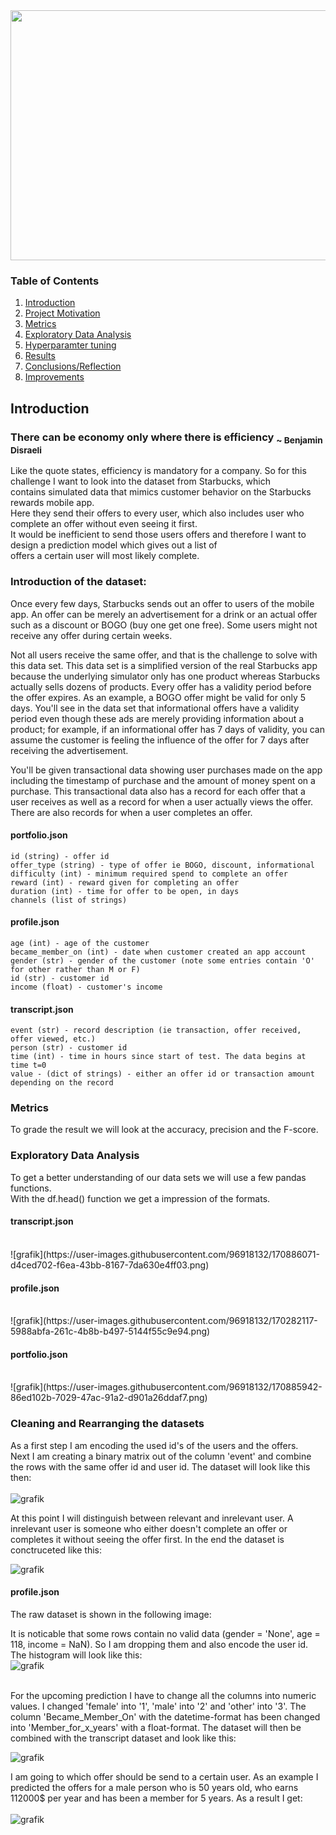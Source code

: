 <img src=https://parade.com/wp-content/uploads/2021/06/healthy-starbucks-drinks.jpg width="600" height="400"/>

### Table of Contents

1. [Introduction](#intro)
2. [Project Motivation](#motivation)
3. [Metrics](#metrics)
4. [Exploratory Data Analysis](#eda)
5. [Hyperparamter tuning](#hyper)
6. [Results](#results)
7. [Conclusions/Reflection](#conclusion)
8. [Improvements](#improvements)

## Introduction <a name="intro"></a>
### There can be economy only where there is efficiency <sub>~ Benjamin Disraeli</sub>

Like the quote states, efficiency is mandatory for a company. So for this challenge I want to look into the dataset from Starbucks, which <br>
contains simulated data that mimics customer behavior on the Starbucks rewards mobile app.<br>
Here they send their offers to every user, which also includes user who complete an offer without even seeing it first. <br>
It would be inefficient to send those users offers and therefore I want to design a prediction model which gives out a list of <br>
offers a certain user will most likely complete.<br>

### Introduction of the dataset:
Once every few days, Starbucks sends out an offer to users of the mobile app. An offer can be merely an advertisement for a drink or an actual offer such as a discount or BOGO (buy one get one free). Some users might not receive any offer during certain weeks.

Not all users receive the same offer, and that is the challenge to solve with this data set.
This data set is a simplified version of the real Starbucks app because the underlying simulator only has one product whereas Starbucks actually sells dozens of products. Every offer has a validity period before the offer expires. As an example, a BOGO offer might be valid for only 5 days. You'll see in the data set that informational offers have a validity period even though these ads are merely providing information about a product; for example, if an informational offer has 7 days of validity, you can assume the customer is feeling the influence of the offer for 7 days after receiving the advertisement.

You'll be given transactional data showing user purchases made on the app including the timestamp of purchase and the amount of money spent on a purchase. This transactional data also has a record for each offer that a user receives as well as a record for when a user actually views the offer. There are also records for when a user completes an offer. 
#### portfolio.json

    id (string) - offer id
    offer_type (string) - type of offer ie BOGO, discount, informational
    difficulty (int) - minimum required spend to complete an offer
    reward (int) - reward given for completing an offer
    duration (int) - time for offer to be open, in days
    channels (list of strings)

#### profile.json

    age (int) - age of the customer
    became_member_on (int) - date when customer created an app account
    gender (str) - gender of the customer (note some entries contain 'O' for other rather than M or F)
    id (str) - customer id
    income (float) - customer's income

#### transcript.json

    event (str) - record description (ie transaction, offer received, offer viewed, etc.)
    person (str) - customer id
    time (int) - time in hours since start of test. The data begins at time t=0
    value - (dict of strings) - either an offer id or transaction amount depending on the record


### Metrics <a name="metrics"></a>

To grade the result we will look at the accuracy, precision and the F-score.

### Exploratory Data Analysis <a name="eda"></a>

To get a better understanding of our data sets we will use a few pandas functions.<br>
With the df.head() function we get a impression of the formats.
#### transcript.json
<br>
![grafik](https://user-images.githubusercontent.com/96918132/170886071-d4ced702-f6ea-43bb-8167-7da630e4ff03.png)


#### profile.json
<br>
![grafik](https://user-images.githubusercontent.com/96918132/170282117-5988abfa-261c-4b8b-b497-5144f55c9e94.png)

#### portfolio.json
<br>
![grafik](https://user-images.githubusercontent.com/96918132/170885942-86ed102b-7029-47ac-91a2-d901a26ddaf7.png)
<br>







### Cleaning and Rearranging the datasets

As a first step I am encoding the used id's of the users and the offers.<br>
Next I am creating a binary matrix out of the column 'event' and combine the rows with the same offer id and user id.
The dataset will look like this then: <br>
<br>
![grafik](https://user-images.githubusercontent.com/96918132/170278168-e6ef1c43-df62-44e3-b0d3-689631b2525f.png)

At this point I will distinguish between relevant and inrelevant user.
A inrelevant user is someone who either doesn't complete an offer or completes it without seeing the offer first. 
In the end the dataset is conctruceted like this:<br>

![grafik](https://user-images.githubusercontent.com/96918132/170278035-e0b25600-070b-4c74-8b9c-f7a9bdfb85d5.png)

#### profile.json

The raw dataset is shown in the following image:<br>

It is noticable that some rows contain no valid data (gender = 'None', age = 118, income = NaN).
So I am dropping them and also encode the user id.
The histogram will look like this:<br>
![grafik](https://user-images.githubusercontent.com/96918132/170283127-a440a755-081e-4488-9d99-c7e3c55cb878.png)

<br>
For the upcoming prediction I have to change all the columns into numeric values. 
I changed 'female' into '1', 'male' into '2' and 'other' into '3'.
The column 'Became_Member_On' with the datetime-format has been changed into 'Member_for_x_years' with a float-format.
The dataset will then be combined with the transcript dataset and look like this:<br>

![grafik](https://user-images.githubusercontent.com/96918132/170284379-f36ae1a2-a24c-4ac4-9f0d-6f9d31207301.png)
<br>

I am going to which offer should be send to a certain user.
As an example I predicted the offers for a male person who is 50 years old, who earns 112000$ per year and has been a member for 5 years.
As a result I get:<br>
<br>
![grafik](https://user-images.githubusercontent.com/96918132/170725916-9d17b7fd-fbfd-4851-95e3-09bcbd4a579d.png)
<br>


